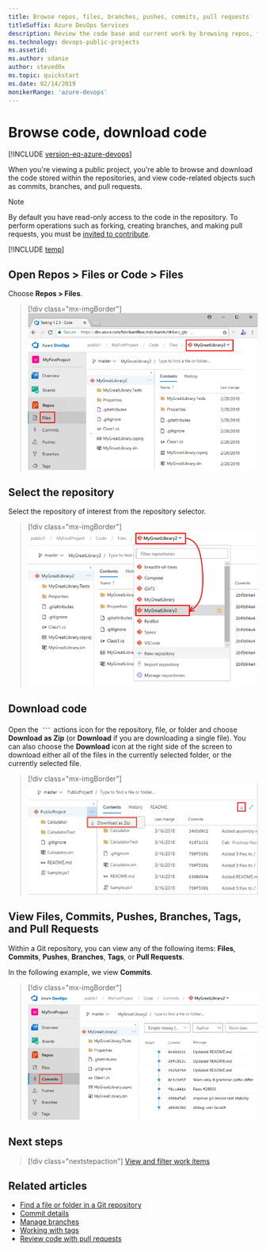 ```yaml
---
title: Browse repos, files, branches, pushes, commits, pull requests 
titleSuffix: Azure DevOps Services
description: Review the code base and current work by browsing repos, files, branches, pushes, commits, & pull requests 
ms.technology: devops-public-projects
ms.assetid: 
ms.author: sdanie
author: steved0x 
ms.topic: quickstart
ms.date: 02/14/2019
monikerRange: 'azure-devops'
---
```


# Browse code, download code  

[!INCLUDE [version-eq-azure-devops](../../includes/version-eq-azure-devops.md)]

When you're viewing a public project, you're able to browse and download the code stored within the repositories, and view code-related objects such as commits, branches, and pull requests.

> [!NOTE]
> By default you have read-only access to the code in the repository. To perform operations such as forking, creating branches, and making pull requests, you must be [invited to contribute](invite-users-public.md).

[!INCLUDE [temp](includes/anon-user.md)]

## Open Repos > Files or Code > Files

Choose **Repos > Files**.

> [!div class="mx-imgBorder"]
> ![Open Repos, anonymous user](media/browse-code/open-code-vert-brn.png)

## Select the repository  

Select the repository of interest from the repository selector.  

> [!div class="mx-imgBorder"]
> ![Choose repository, anonymous user](media/browse-code/select-repository-vert.png)

## Download code

Open the ![Repository actions](../../media/icons/actions-icon.png) actions icon for the repository, file, or folder and choose **Download as Zip** (or **Download** if you are downloading a single file). You can also choose the **Download** icon at the right side of the screen to download either all of the files in the currently selected folder, or the currently selected file.

> [!div class="mx-imgBorder"]
> ![Download code ](media/download-code/download-zip-file.png)

## View Files, Commits, Pushes, Branches, Tags, and Pull Requests  

Within a Git repository, you can view any of the following items: **Files**, **Commits**, **Pushes**, **Branches**, **Tags**, or **Pull Requests**.

In the following example, we view **Commits**.

> [!div class="mx-imgBorder"]
> ![View Commits.](media/browse-code/view-commits-vert.png)

## Next steps

> [!div class="nextstepaction"]
> [View and filter work items](view-filter-work-items-public.md)

## Related articles

- [Find a file or folder in a Git repository](../../repos/git/find-a-file.md)
- [Commit details](../../repos/git/commit-details.md)
- [Manage branches](../../repos/git/manage-your-branches.md)
- [Working with tags](../../repos/git/git-tags.md)
- [Review code with pull requests](../../repos/git/pull-requests.md)